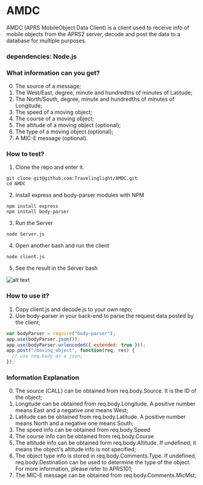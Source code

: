 # AMDC
AMDC (APRS MobileObject Data Client) is a client used to receive info of mobile objects from the APRS2 server, decode and post the data to a database for multiple purposes.<br/>

### dependencies: Node.js

### What information can you get?
0. The source of a message;
1. The West/East, degree, minute and hundredths of minutes of Latitude;
2. The North/South, degree, minute and hundredths of minutes of Longitude;
3. The speed of a moving object;
4. The course of a moving object;
5. The altitude of a moving object (optional);
6. The type of a moving object (optional);
7. A MIC-E message (optional).

### How to test?
1. Clone the repo and enter it.
```
git clone git@github.com:Travelinglight/AMDC.git
cd AMDC
```
2. Install express and body-parser modules with NPM
```
npm install express
npm install body-parser
```
3. Run the Server
```
node Server.js
```
4. Open another bash and run the client
```
node client.js
```
5. See the result in the Server bash

![alt text](result.png)

### How to use it?
1. Copy client.js and decode.js to your own repo;
2. Use body-parser in your back-end to parse the request data posted by the client;
```javascript
var bodyParser = require("body-parser");
app.use(bodyParser.json());
app.use(bodyParser.urlencoded({ extended: true }));
app.post("/moving_object", function(req, res) {
  // use req.body as a json;
});
```

### Information Explanation
0. The source (CALL) can be obtained from req.body.Source. It is the ID of the object;
1. Longitude can be obtained from req.body.Longitude. A positive number means East and a negative one means West;
2. Latitude can be obtained from req.body.Latitude. A positive number means North and a negative one means South;
3. The speed info can be obtained from req.body.Speed
4. The course info can be obtained from req.body.Course
5. The altitude info can be obtained form req.body.Altitude. If undefined, it means the object's altitude info is not specified;
6. The object type info is stored in req.body.Comments.Type. If undefined, req.body.Destination can be used to determine the type of the object. For more information, please refer to APRS101;
7. The MIC-E message can be obtained from req.body.Comments.MicMst;
